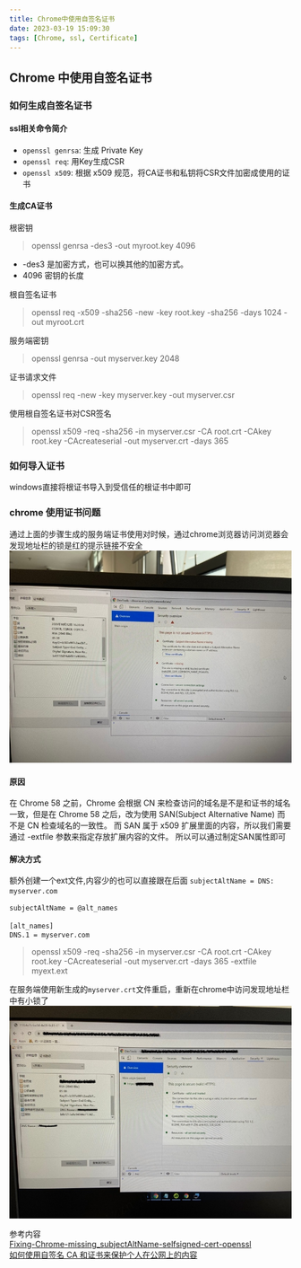 ```yaml
---
title: Chrome中使用自签名证书
date: 2023-03-19 15:09:30
tags: [Chrome, ssl, Certificate]
---
```




## Chrome 中使用自签名证书

### 如何生成自签名证书
#### ssl相关命令简介
* ``openssl genrsa``: 生成 Private Key
* ``openssl req``: 用Key生成CSR
* ``openssl x509``: 根据 x509 规范，将CA证书和私钥将CSR文件加密成使用的证书

#### 生成CA证书
根密钥
> openssl genrsa -des3 -out myroot.key 4096

* -des3 是加密方式，也可以换其他的加密方式。
* 4096 密钥的长度

根自签名证书
> openssl req -x509 -sha256 -new -key root.key -sha256 -days 1024 -out myroot.crt

服务端密钥
> openssl genrsa -out myserver.key 2048

证书请求文件
> openssl req -new -key myserver.key -out myserver.csr

使用根自签名证书对CSR签名
> openssl x509 -req -sha256 -in myserver.csr -CA root.crt -CAkey root.key -CAcreateserial -out myserver.crt -days 365


### 如何导入证书
windows直接将根证书导入到受信任的根证书中即可
### chrome 使用证书问题
通过上面的步骤生成的服务端证书使用对时候，通过chrome浏览器访问浏览器会发现地址栏的锁是红的提示链接不安全 
![chrome不受信](/images/posts/chrome_ssl_errors.jpeg) 
#### 原因
在 Chrome 58 之前，Chrome 会根据 CN 来检查访问的域名是不是和证书的域名一致，但是在 Chrome 58 之后，改为使用 SAN(Subject Alternative Name) 而不是 CN 检查域名的一致性。
而 SAN 属于 x509 扩展里面的内容，所以我们需要通过 -extfile 参数来指定存放扩展内容的文件。
所以可以通过制定SAN属性即可
#### 解决方式
额外创建一个ext文件,内容少的也可以直接跟在后面
``subjectAltName = DNS: myserver.com``
```
subjectAltName = @alt_names

[alt_names]
DNS.1 = myserver.com
```


> openssl x509 -req -sha256 -in myserver.csr -CA root.crt -CAkey root.key -CAcreateserial -out myserver.crt -days 365 -extfile myext.ext

在服务端使用新生成的`myserver.crt`文件重启，重新在chrome中访问发现地址栏中有小锁了
![chrome受信](/images/posts/chrome_ssl.jpeg)


参考内容  
[Fixing-Chrome-missing_subjectAltName-selfsigned-cert-openssl](https://alexanderzeitler.com/articles/Fixing-Chrome-missing_subjectAltName-selfsigned-cert-openssl/)  
[如何使用自签名 CA 和证书来保护个人在公网上的内容](https://juejin.cn/post/6844903965499342855#heading-4)

